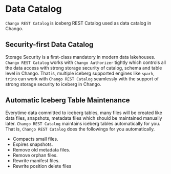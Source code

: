 # Data Catalog

`Chango REST Catalog` is iceberg REST Catalog used as data catalog in Chango.


## Security-first Data Catalog

Storage Security is a first-class mandatory in modern data lakehouses.
`Chango REST Catalog` works with `Chango Authorizer` tightly which controls all the data access with strong storage security of catalog, schema and table level in Chango.
That is, multiple iceberg supported engines like `spark`, `trino` can work with `Chango REST Catalog` seamlessly with the support of strong storage security to iceberg in Chango.

## Automatic Iceberg Table Maintenance

Everytime data committed to iceberg tables, many files will be created like data files, snapshots, metadata files which should be maintained manually later.
`Chango REST Catalog` maintains iceberg tables automatically for you. That is, `Chango REST Catalog` does the followings for you automatically.

- Compacts small files.
- Expires snapshots.
- Remove old metadata files.
- Remove orphan files.
- Rewrite manifest files.
- Rewrite position delete files
